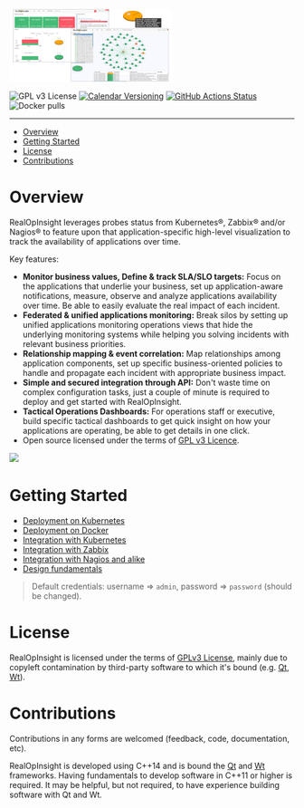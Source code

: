 
![](./images/banners/realopinsight-overview-thumbnail.png)


![GPL v3 License](https://img.shields.io/github/license/rchakode/realopinsight.svg?label=License&style=for-the-badge)
[![Calendar Versioning](https://img.shields.io/badge/calver-YY.MM.MICRO-bb8fce.svg?style=for-the-badge)](http://calver.org)
[![GitHub Actions Status](<https://img.shields.io/github/workflow/status/rchakode/realopinsight/CI?logo=GitHub&style=for-the-badge>)](https://github.com/rchakode/realopinsight/actions)
![Docker pulls](https://img.shields.io/docker/pulls/rchakode/realopinsight.svg?label=Docker%20Pulls&style=for-the-badge)

---

- [Overview](#overview)
- [Getting Started](#getting-started)
- [License](#license)
- [Contributions](#contributions)

# Overview
RealOpInsight leverages probes status from Kubernetes®, Zabbix® and/or Nagios® to feature upon that application-specific high-level visualization to track the availability of applications over time. 

Key features:

  * **Monitor business values, Define & track SLA/SLO targets:** Focus on the applications that underlie your business, set up application-aware notifications, measure, observe and analyze applications availability over time. Be able to easily evaluate the real impact of each incident.
  * **Federated & unified applications monitoring:** Break silos by setting up unified applications monitoring operations views that hide the underlying monitoring systems while helping you solving incidents with relevant business priorities.
  * **Relationship mapping & event correlation:** Map relationships among application components, set up specific business-oriented policies to handle and propagate each incident with appropriate business impact.
  * **Simple and secured integration through API:** Don't waste time on complex configuration tasks, just a couple of minute is required to deploy and get started with RealOpInsight.
  * **Tactical Operations Dashboards:** For operations staff or executive, build specific tactical dashboards to get quick insight on how your applications are operating, be able to get details in one click.
  * Open source licensed under the terms of [GPL v3 Licence](LICENSE).

![](./images/banners/screenshots.png)

# Getting Started
  * [Deployment on Kubernetes](./docs/deployement-on-kubernetes.md)
  * [Deployment on Docker](./docs/deployement-on-deployment-on-docker.md)
  * [Integration with Kubernetes](https://realopinsight.com/docs/quickstart-kubernetes-dashboard/)
  * [Integration with Zabbix](https://realopinsight.com/docs/quickstart-zabbix-dashboard/)
  * [Integration with Nagios and alike](https://realopinsight.com/docs/quickstart-nagios-icinga-centreon-dashboard/)
  * [Design fundamentals](https://realopinsight.com/docs/monitoring-data-sources/)

> Default credentials: username => `admin`, password => `password` (should be changed).

# License
RealOpInsight is licensed under the terms of [GPLv3 License](LICENSE), mainly due to copyleft contamination by third-party software to which it's bound (e.g. [Qt](https://www.qt.io/), [Wt](https://www.webtoolkit.eu/wt)).


# Contributions
Contributions in any forms are welcomed (feedback, code, documentation, etc).

RealOpInsight is developed using C++14 and is bound the [Qt](https://www.qt.io/) and [Wt](https://www.webtoolkit.eu/wt) frameworks. 
Having fundamentals to develop software in C++11 or higher is required. 
It may be helpful, but not required, to have experience building software with Qt and Wt.
